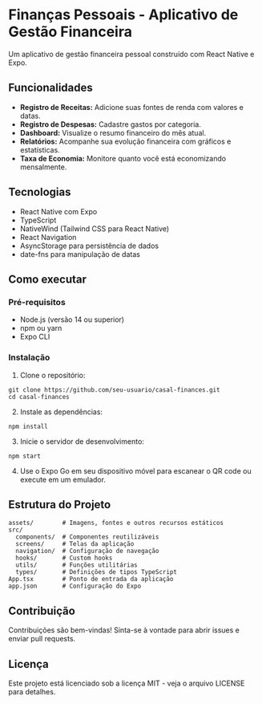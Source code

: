 # Finanças Pessoais - Aplicativo de Gestão Financeira

Um aplicativo de gestão financeira pessoal construído com React Native e Expo.

## Funcionalidades

- **Registro de Receitas:** Adicione suas fontes de renda com valores e datas.
- **Registro de Despesas:** Cadastre gastos por categoria.
- **Dashboard:** Visualize o resumo financeiro do mês atual.
- **Relatórios:** Acompanhe sua evolução financeira com gráficos e estatísticas.
- **Taxa de Economia:** Monitore quanto você está economizando mensalmente.

## Tecnologias

- React Native com Expo
- TypeScript
- NativeWind (Tailwind CSS para React Native)
- React Navigation
- AsyncStorage para persistência de dados
- date-fns para manipulação de datas

## Como executar

### Pré-requisitos

- Node.js (versão 14 ou superior)
- npm ou yarn
- Expo CLI

### Instalação

1. Clone o repositório:
```
git clone https://github.com/seu-usuario/casal-finances.git
cd casal-finances
```

2. Instale as dependências:
```
npm install
```

3. Inicie o servidor de desenvolvimento:
```
npm start
```

4. Use o Expo Go em seu dispositivo móvel para escanear o QR code ou execute em um emulador.

## Estrutura do Projeto

```
assets/        # Imagens, fontes e outros recursos estáticos
src/
  components/  # Componentes reutilizáveis
  screens/     # Telas da aplicação
  navigation/  # Configuração de navegação
  hooks/       # Custom hooks
  utils/       # Funções utilitárias
  types/       # Definições de tipos TypeScript
App.tsx        # Ponto de entrada da aplicação
app.json       # Configuração do Expo
```

## Contribuição

Contribuições são bem-vindas! Sinta-se à vontade para abrir issues e enviar pull requests.

## Licença

Este projeto está licenciado sob a licença MIT - veja o arquivo LICENSE para detalhes.
